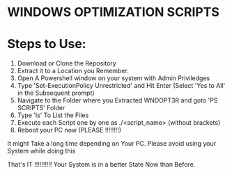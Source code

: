 # WINDOWS OPTIMIZATION SCRIPTS

# Steps to Use:
1. Download or Clone the Repository
2. Extract it to a Location you Remember.
3. Open A Powershell window on your system with Admin Priviledges
4. Type 'Set-ExecutionPolicy Unrestricted' and Hit Enter (Select 'Yes to All' in the Subsequent prompt)
5. Navigate to the Folder where you Extracted WNDOPT3R and goto 'PS SCRIPTS' Folder
6. Type 'ls' To List the Files
7. Execute each Script one by one as ./<script_name> (without brackets)
8. Reboot your PC now (PLEASE !!!!!!!!)

It might Take a long time depending on Your PC. Please avoid using your System while doing this

That's IT !!!!!!!!!!
Your System is in a better State Now than Before.
